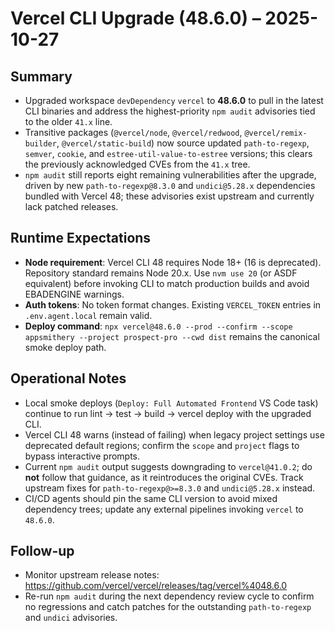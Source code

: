 # Vercel CLI Upgrade (48.6.0) – 2025-10-27

## Summary

- Upgraded workspace `devDependency` `vercel` to **48.6.0** to pull in the latest CLI binaries and address the highest-priority `npm audit` advisories tied to the older `41.x` line.
- Transitive packages (`@vercel/node`, `@vercel/redwood`, `@vercel/remix-builder`, `@vercel/static-build`) now source updated `path-to-regexp`, `semver`, `cookie`, and `estree-util-value-to-estree` versions; this clears the previously acknowledged CVEs from the `41.x` tree.
- `npm audit` still reports eight remaining vulnerabilities after the upgrade, driven by new `path-to-regexp@8.3.0` and `undici@5.28.x` dependencies bundled with Vercel 48; these advisories exist upstream and currently lack patched releases.

## Runtime Expectations

- **Node requirement**: Vercel CLI 48 requires Node 18+ (16 is deprecated). Repository standard remains Node 20.x. Use `nvm use 20` (or ASDF equivalent) before invoking CLI to match production builds and avoid EBADENGINE warnings.
- **Auth tokens**: No token format changes. Existing `VERCEL_TOKEN` entries in `.env.agent.local` remain valid.
- **Deploy command**: `npx vercel@48.6.0 --prod --confirm --scope appsmithery --project prospect-pro --cwd dist` remains the canonical smoke deploy path.

## Operational Notes

- Local smoke deploys (`Deploy: Full Automated Frontend` VS Code task) continue to run lint → test → build → vercel deploy with the upgraded CLI.
- Vercel CLI 48 warns (instead of failing) when legacy project settings use deprecated default regions; confirm the `scope` and `project` flags to bypass interactive prompts.
- Current `npm audit` output suggests downgrading to `vercel@41.0.2`; do **not** follow that guidance, as it reintroduces the original CVEs. Track upstream fixes for `path-to-regexp@>=8.3.0` and `undici@5.28.x` instead.
- CI/CD agents should pin the same CLI version to avoid mixed dependency trees; update any external pipelines invoking `vercel` to `48.6.0`.

## Follow-up

- Monitor upstream release notes: https://github.com/vercel/vercel/releases/tag/vercel%4048.6.0
- Re-run `npm audit` during the next dependency review cycle to confirm no regressions and catch patches for the outstanding `path-to-regexp` and `undici` advisories.
